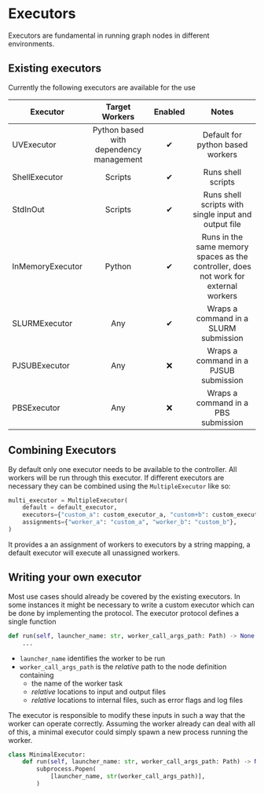 # Executors

Executors are fundamental in running graph nodes in different environments.

## Existing executors

Currently the following executors are available for the use

| Executor         |             Target Workers              | Enabled |                                        Notes                                         |
| ---------------- | :-------------------------------------: | :-----: | :----------------------------------------------------------------------------------: |
| UVExecutor       | Python based with dependency management |    ✔    |                           Default for python based workers                           |
| ShellExecutor    |                 Scripts                 |    ✔    |                                  Runs shell scripts                                  |
| StdInOut         |                 Scripts                 |    ✔    |                 Runs shell scripts with single input and output file                 |
| InMemoryExecutor |                 Python                  |    ✔    | Runs in the same memory spaces as the controller, does not work for external workers |
| SLURMExecutor    |                   Any                   |    ✔    |                        Wraps a command in a SLURM submission                         |
| PJSUBExecutor    |                   Any                   |   ❌    |                        Wraps a command in a PJSUB submission                         |
| PBSExecutor      |                   Any                   |   ❌    |                         Wraps a command in a PBS submission                          |

## Combining Executors

By default only one executor needs to be available to the controller.
All workers will be run through this executor.
If different executors are necessary they can be combined using the `MultipleExecutor` like so:

```py
multi_executor = MultipleExecutor(
    default = default_executor,
    executors={"custom_a": custom_executor_a, "custom+b": custom_executor_b},
    assignments={"worker_a": "custom_a", "worker_b": "custom_b"},
)
```

It provides a an assignment of workers to executors by a string mapping, a default executor will execute all unassigned workers.

## Writing your own executor

Most use cases should already be covered by the existing executors.
In some instances it might be necessary to write a custom executor which can be done by implementing the protocol.
The executor protocol defines a single function

```py
def run(self, launcher_name: str, worker_call_args_path: Path) -> None:
    ...
```

- `launcher_name` identifies the worker to be run
- `worker_call_args_path` is the _relative_ path to the node definition containing
  - the name of the worker task
  - _relative_ locations to input and output files
  - _relative_ locations to internal files, such as error flags and log files

The executor is responsible to modify these inputs in such a way that the worker can operate correctly.
Assuming the worker already can deal with all of this, a minimal executor could simply spawn a new process running the worker.

```py
class MinimalExecutor:
    def run(self, launcher_name: str, worker_call_args_path: Path) -> None:
        subprocess.Popen(
            [launcher_name, str(worker_call_args_path)],
        )
```
